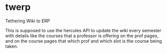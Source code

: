 # twerp
Tethering Wiki to ERP

This is supposed to use the hercules API to update the wiki every semester with details like the courses that a professor is offering on the prof pages, and on the course pages that which prof and which slot is the course being taken.
